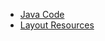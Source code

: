  - [Java Code](./app/src/main/java/com/example/pckosek/customviews_12) <br>
 - [Layout Resources](./app/src/main/res/layout)